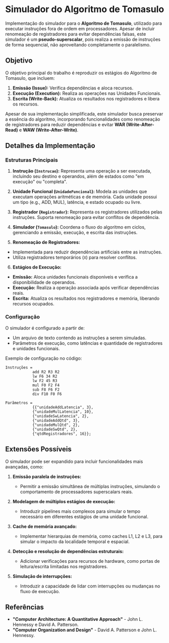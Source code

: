# Simulador do Algoritmo de Tomasulo

Implementação do simulador para o **Algoritmo de Tomasulo**,  utilizado para executar instruções fora de ordem em processadores. Apesar de incluir renomeação de registradores para evitar dependências falsas, este simulador é um **pseudo-superscalar**, pois realiza a emissão de instruções de forma sequencial, não aproveitando completamente o paralelismo.

## Objetivo

O objetivo principal do trabalho é reproduzir os estágios do Algoritmo de Tomasulo, que incluem:
1. **Emissão (Issue):** Verifica dependências e aloca recursos.
2. **Execução (Execution):** Realiza as operações nas Unidades Funcionais.
3. **Escrita (Write-Back):** Atualiza os resultados nos registradores e libera os recursos.

Apesar de sua implementação simplificada, este simulador busca preservar a essência do algoritmo, incorporando funcionalidades como renomeação de registradores para reduzir dependências e evitar **WAR (Write-After-Read)** e **WAW (Write-After-Write)**.

## Detalhes da Implementação

### Estruturas Principais

1. **Instrução (`Instrucao`):** Representa uma operação a ser executada, incluindo seu destino e operandos, além de estados como "em execução" ou "completa".

2. **Unidade Funcional (`UnidadeFuncional`):** Modela as unidades que executam operações aritméticas e de memória. Cada unidade possui um tipo (e.g., ADD, MUL), latência, e estado ocupado ou livre.

3. **Registrador (`Registrador`):** Representa os registradores utilizados pelas instruções. Suporta renomeação para evitar conflitos de dependência.

4. **Simulador (`Tomasulo`):** Coordena o fluxo do algoritmo em ciclos, gerenciando a emissão, execução, e escrita das instruções.

5. **Renomeação de Registradores:**
  - Implementada para reduzir dependências artificiais entre as instruções.
  - Utiliza registradores temporários (`X`) para resolver conflitos.

6. **Estágios de Execução:**
  - **Emissão:** Aloca unidades funcionais disponíveis e verifica a disponibilidade de operandos.
  - **Execução:** Realiza a operação associada após verificar dependências reais.
  - **Escrita:** Atualiza os resultados nos registradores e memória, liberando recursos ocupados.

### Configuração

O simulador é configurado a partir de:
- Um arquivo de texto contendo as instruções a serem simuladas.
- Parâmetros de execução, como latências e quantidade de registradores e unidades funcionais.

Exemplo de configuração no código:
    
    Instruções =
                add R2 R3 R2
                lw F6 34 R2
                lw F2 45 R3
                mul F0 F2 F4
                sub F8 F6 F2
                div F10 F0 F6
    
    Parâmetros = 
                {{"unidadeAddLatencia", 3},
                {"unidadeMulLatencia", 10},
                {"unidadeSwLatencia", 2},
                {"unidadeAddQtd", 3},
                {"unidadeMulQtd", 2},
                {"unidadeSwQtd", 2},
                {"qtdRegistradores", 16}};


## Extensões Possíveis

O simulador pode ser expandido para incluir funcionalidades mais avançadas, como:
1. **Emissão paralela de instruções:**
   - Permitir a emissão simultânea de múltiplas instruções, simulando o comportamento de processadores superscalars reais.

2. **Modelagem de múltiplos estágios de execução:**
   - Introduzir pipelines mais complexos para simular o tempo necessário em diferentes estágios de uma unidade funcional.

3. **Cache de memória avançado:**
   - Implementar hierarquias de memória, como caches L1, L2 e L3, para simular o impacto da localidade temporal e espacial.

4. **Detecção e resolução de dependências estruturais:**
   - Adicionar verificações para recursos de hardware, como portas de leitura/escrita limitadas nos registradores.

5. **Simulação de interrupções:**
   - Introduzir a capacidade de lidar com interrupções ou mudanças no fluxo de execução.

## Referências

- **"Computer Architecture: A Quantitative Approach"** - John L. Hennessy e David A. Patterson.
- **"Computer Organization and Design"** - David A. Patterson e John L. Hennessy.

